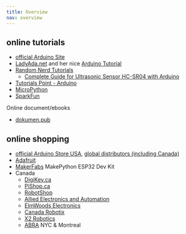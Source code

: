 ```yaml
---
title: Overview
nav: overview
---
```


## online tutorials

* [official Arduino Site](https://www.arduino.cc/)
* [LadyAda.net](http://www.ladyada.net/) and her nice [Arduino Tutorial](https://www.ladyada.net/learn/arduino/)
* [Random Nerd Tutorials](https://randomnerdtutorials.com/)
  * [Complete Guide for Ultrasonic Sensor HC-SR04 with Arduino](https://randomnerdtutorials.com/complete-guide-for-ultrasonic-sensor-hc-sr04/)
* [Tutorials Point - Arduino](https://www.tutorialspoint.com/arduino/index.htm)
* [MicroPython](https://micropython.org/)
* [SparkFun](https://sparkfun.com)

Online document/ebooks
* [dokumen.pub](https://dokumen.pub/)

## online shopping
* [official Arduino Store USA](https://store-usa.arduino.cc/), [global distributors (including Canada)](https://store-usa.arduino.cc/pages/distributors?selectedStore=canada)
* [Adafruit](https://adafruit.com)
* [MakerFabs](https://www.makerfabs.com/makepython-esp32-starter-kit.html) MakePython ESP32 Dev Kit
* Canada
  * [DigiKey.ca](https://www.digikey.ca/)
  * [PiShop.ca](https://www.pishop.ca/product-category/arduino/)
  * [RobotShop](https://www.robotshop.com/ca/en/catalogsearch/result/?q=arduino+board&order=stats_sales_order_count&dir=desc&gclid=CjwKCAjw4qCKBhAVEiwAkTYsPGDDGTTsChb0p60BSg2cWBNEi1NiJ5kJzMOX7iVkyUuuc3j1M8bRXxoCcD0QAvD_BwE)
  * [Allied Electronics and Automation](https://www.robotshop.com/ca/en/catalogsearch/result/?q=arduino+board&order=stats_sales_order_count&dir=desc&gclid=CjwKCAjw4qCKBhAVEiwAkTYsPGDDGTTsChb0p60BSg2cWBNEi1NiJ5kJzMOX7iVkyUuuc3j1M8bRXxoCcD0QAvD_BwE)
  * [ElmWoods Electronics](https://elmwoodelectronics.ca/collections/arduino?gclid=CjwKCAjw4qCKBhAVEiwAkTYsPKZMUSCE_8Y2kyKZOSkfbTATc4ZwXWy6wxkXp8pm1FUCh-8jAhm7FRoC7GoQAvD_BwE)
  * [Canada Robotix](https://www.canadarobotix.com/)
  * [X2 Robotics](https://x2robotics.ca/index.php?route=common/home)
  * [ABRA](https://abra-electronics.com/) NYC & Montreal
